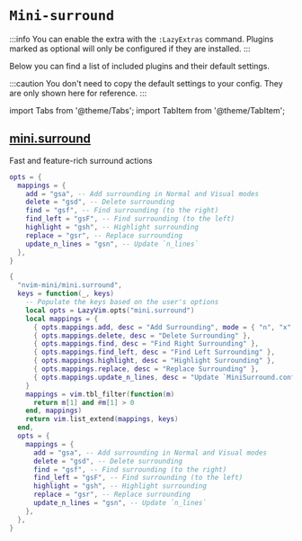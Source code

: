 # `Mini-surround`

<!-- plugins:start -->

:::info
You can enable the extra with the `:LazyExtras` command.
Plugins marked as optional will only be configured if they are installed.
:::

Below you can find a list of included plugins and their default settings.

:::caution
You don't need to copy the default settings to your config.
They are only shown here for reference.
:::

import Tabs from '@theme/Tabs';
import TabItem from '@theme/TabItem';

## [mini.surround](https://github.com/nvim-mini/mini.surround)

Fast and feature-rich surround actions

<Tabs>

<TabItem value="opts" label="Options">

```lua
opts = {
  mappings = {
    add = "gsa", -- Add surrounding in Normal and Visual modes
    delete = "gsd", -- Delete surrounding
    find = "gsf", -- Find surrounding (to the right)
    find_left = "gsF", -- Find surrounding (to the left)
    highlight = "gsh", -- Highlight surrounding
    replace = "gsr", -- Replace surrounding
    update_n_lines = "gsn", -- Update `n_lines`
  },
}
```

</TabItem>


<TabItem value="code" label="Full Spec">

```lua
{
  "nvim-mini/mini.surround",
  keys = function(_, keys)
    -- Populate the keys based on the user's options
    local opts = LazyVim.opts("mini.surround")
    local mappings = {
      { opts.mappings.add, desc = "Add Surrounding", mode = { "n", "x" } },
      { opts.mappings.delete, desc = "Delete Surrounding" },
      { opts.mappings.find, desc = "Find Right Surrounding" },
      { opts.mappings.find_left, desc = "Find Left Surrounding" },
      { opts.mappings.highlight, desc = "Highlight Surrounding" },
      { opts.mappings.replace, desc = "Replace Surrounding" },
      { opts.mappings.update_n_lines, desc = "Update `MiniSurround.config.n_lines`" },
    }
    mappings = vim.tbl_filter(function(m)
      return m[1] and #m[1] > 0
    end, mappings)
    return vim.list_extend(mappings, keys)
  end,
  opts = {
    mappings = {
      add = "gsa", -- Add surrounding in Normal and Visual modes
      delete = "gsd", -- Delete surrounding
      find = "gsf", -- Find surrounding (to the right)
      find_left = "gsF", -- Find surrounding (to the left)
      highlight = "gsh", -- Highlight surrounding
      replace = "gsr", -- Replace surrounding
      update_n_lines = "gsn", -- Update `n_lines`
    },
  },
}
```

</TabItem>

</Tabs>

<!-- plugins:end -->
